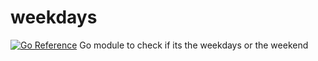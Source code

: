 # weekdays
[![Go Reference](https://pkg.go.dev/badge/github.com/MeztliRA/weekdays.svg)](https://pkg.go.dev/github.com/MeztliRA/weekdays)
Go module to check if its the weekdays or the weekend 
